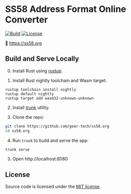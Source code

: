 # SS58 Address Format Online Converter

[![Build][build_badge]][build_href]
[![License][lic_badge]][lic_href]

[build_badge]: https://github.com/gear-tech/ss58.org/workflows/Build/badge.svg
[build_href]: https://github.com/gear-tech/ss58.org/actions/workflows/build.yml

[lic_badge]: https://img.shields.io/badge/License-MIT-success
[lic_href]: https://github.com/gear-tech/ss58.org/blob/master/LICENSE

🏹 https://ss58.org

## Build and Serve Locally

0. Install Rust using [rustup](https://rustup.rs/).

1. Install Rust nightly toolchain and Wasm target:

```
rustup toolchain install nightly
rustup default nightly
rustup target add wasm32-unknown-unknown
```

2. Install [trunk](https://trunkrs.dev/#install) utility.

3. Clone the repo:

```sh
git clone https://github.com/gear-tech/ss58.org
cd ss58.org
```

4. Run `trunk` to build and serve the app:

```sh
trunk serve
```

3. Open http://localhost:8080

## License

Source code is licensed under the [MIT license](LICENSE).
